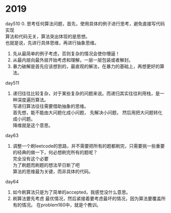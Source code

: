 # 2019

day510
0. 思考任何算法问题，首先，使用具体的例子进行思考，避免直接写代码实现  
    算法和代码无关，算法突出体现的是思想。  
    也就是说，先进行具体思维，再进行抽象思维。
1. 先从最简单的例子考虑，否则复杂的情况会使你懵逼！
2. 从最内层向最外层开始考虑和理解，一层一层包装或者解封。
3. 暴力破解是首先应该想到的，最直观的解法，在暴力的基础上，再想更好的算法。

day511
1. 递归往往比较复杂，对于某些复杂的问题来说。而递归其实往往利用栈，是一种深度遍历算法。  
   写递归算法往往需要借助抽象的思维。  
   首先想，能不能由大问题化成小问题， 先解决小问题， 然后用把大问题转化成小问题。  
   降维就是这个意思。

day63
1. 调整一个刷leetcode的思路，并不需要把所有的题都刷完，只需要挑一些重要的经典的做一下，何必想刷完所有的题呢？  
完全没有这个必要  
为了刷题而刷题的想法早日断了吧  
算法的思维最为关键，而非具体的代码。  

day64
1. 如今刷算法只是为了简单的accepted，我感觉没什么意思。
2. 刷算法要先考虑 最优情况，然后紧接着要考虑最坏的情况，因为算法要覆盖所有的情况。 在problem160中，就是个教训。

